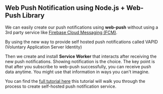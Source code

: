## Web Push Notification using Node.js + Web-Push Library

We can easily create our push notifications using **web-push** without using a 3rd party service like [Firebase Cloud Messaging (FCM)](https://firebase.google.com/docs/cloud-messaging).

By using the new way to provide self hosted push notifications called VAPID (Voluntary Application Server Identity)

Then we create and install **Service Worker** that interacts after receiving the new push notifications. Showing notification is the choice. The key point is that after you subscribe to web-push successfully, you can receive push data anytime. You might use that information in ways you can't imagine.

You can find the [full tutorial here](https://dev.to/wteja/how-to-make-push-notification-using-nodejs-and-service-worker-jaa/edit) this tutorial will walk you through the process to create self-hosted push notification service.